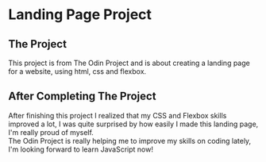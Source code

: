 # Landing Page Project #
## The Project ##
This project is from The Odin Project and is about creating a landing page for a website, using html, css and flexbox.
## After Completing The Project ##
After finishing this project I realized that my CSS and Flexbox skills improved a lot, I was quite surprised by how easily I made this landing page, I'm really proud of myself.\
The Odin Project is really helping me to improve my skills on coding lately, I'm looking forward to learn JavaScript now!